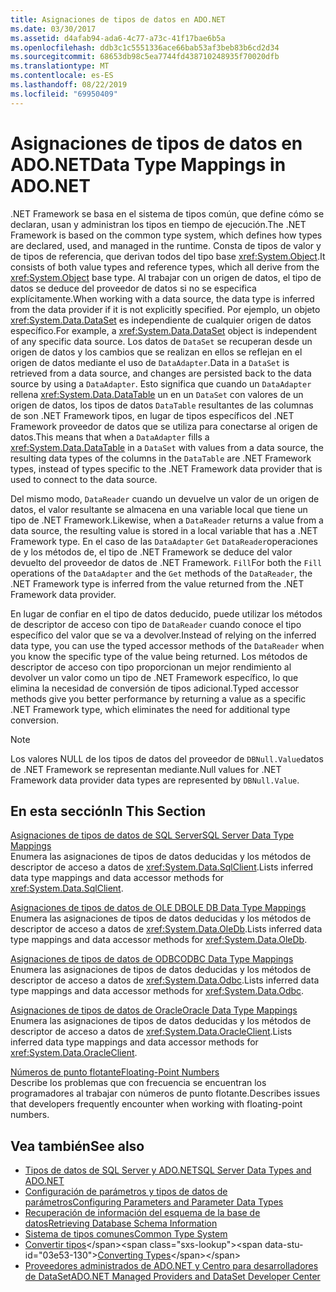 ```yaml
---
title: Asignaciones de tipos de datos en ADO.NET
ms.date: 03/30/2017
ms.assetid: d4afab94-ada6-4c77-a73c-41f17bae6b5a
ms.openlocfilehash: ddb3c1c5551336ace66bab53af3beb83b6cd2d34
ms.sourcegitcommit: 68653db98c5ea7744fd438710248935f70020dfb
ms.translationtype: MT
ms.contentlocale: es-ES
ms.lasthandoff: 08/22/2019
ms.locfileid: "69950409"
---
```

# <a name="data-type-mappings-in-adonet"></a><span data-ttu-id="03e53-102">Asignaciones de tipos de datos en ADO.NET</span><span class="sxs-lookup"><span data-stu-id="03e53-102">Data Type Mappings in ADO.NET</span></span>
<span data-ttu-id="03e53-103">.NET Framework se basa en el sistema de tipos común, que define cómo se declaran, usan y administran los tipos en tiempo de ejecución.</span><span class="sxs-lookup"><span data-stu-id="03e53-103">The .NET Framework is based on the common type system, which defines how types are declared, used, and managed in the runtime.</span></span> <span data-ttu-id="03e53-104">Consta de tipos de valor y de tipos de referencia, que derivan todos del tipo base <xref:System.Object>.</span><span class="sxs-lookup"><span data-stu-id="03e53-104">It consists of both value types and reference types, which all derive from the <xref:System.Object> base type.</span></span> <span data-ttu-id="03e53-105">Al trabajar con un origen de datos, el tipo de datos se deduce del proveedor de datos si no se especifica explícitamente.</span><span class="sxs-lookup"><span data-stu-id="03e53-105">When working with a data source, the data type is inferred from the data provider if it is not explicitly specified.</span></span> <span data-ttu-id="03e53-106">Por ejemplo, un objeto <xref:System.Data.DataSet> es independiente de cualquier origen de datos específico.</span><span class="sxs-lookup"><span data-stu-id="03e53-106">For example, a <xref:System.Data.DataSet> object is independent of any specific data source.</span></span> <span data-ttu-id="03e53-107">Los datos de `DataSet` se recuperan desde un origen de datos y los cambios que se realizan en ellos se reflejan en el origen de datos mediante el uso de `DataAdapter`.</span><span class="sxs-lookup"><span data-stu-id="03e53-107">Data in a `DataSet` is retrieved from a data source, and changes are persisted back to the data source by using a `DataAdapter`.</span></span> <span data-ttu-id="03e53-108">Esto significa que cuando un `DataAdapter` rellena <xref:System.Data.DataTable> un en un `DataSet` con valores de un origen de datos, los tipos de datos `DataTable` resultantes de las columnas de son .NET Framework tipos, en lugar de tipos específicos del .NET Framework proveedor de datos que se utiliza para conectarse al origen de datos.</span><span class="sxs-lookup"><span data-stu-id="03e53-108">This means that when a `DataAdapter` fills a <xref:System.Data.DataTable> in a `DataSet` with values from a data source, the resulting data types of the columns in the `DataTable` are .NET Framework types, instead of types specific to the .NET Framework data provider that is used to connect to the data source.</span></span>  
  
 <span data-ttu-id="03e53-109">Del mismo modo, `DataReader` cuando un devuelve un valor de un origen de datos, el valor resultante se almacena en una variable local que tiene un tipo de .NET Framework.</span><span class="sxs-lookup"><span data-stu-id="03e53-109">Likewise, when a `DataReader` returns a value from a data source, the resulting value is stored in a local variable that has a .NET Framework type.</span></span> <span data-ttu-id="03e53-110">En el caso de las `DataAdapter` `Get` `DataReader`operaciones de y los métodos de, el tipo de .NET Framework se deduce del valor devuelto del proveedor de datos de .NET Framework. `Fill`</span><span class="sxs-lookup"><span data-stu-id="03e53-110">For both the `Fill` operations of the `DataAdapter` and the `Get` methods of the `DataReader`, the .NET Framework type is inferred from the value returned from the .NET Framework data provider.</span></span>  
  
 <span data-ttu-id="03e53-111">En lugar de confiar en el tipo de datos deducido, puede utilizar los métodos de descriptor de acceso con tipo de `DataReader` cuando conoce el tipo específico del valor que se va a devolver.</span><span class="sxs-lookup"><span data-stu-id="03e53-111">Instead of relying on the inferred data type, you can use the typed accessor methods of the `DataReader` when you know the specific type of the value being returned.</span></span> <span data-ttu-id="03e53-112">Los métodos de descriptor de acceso con tipo proporcionan un mejor rendimiento al devolver un valor como un tipo de .NET Framework específico, lo que elimina la necesidad de conversión de tipos adicional.</span><span class="sxs-lookup"><span data-stu-id="03e53-112">Typed accessor methods give you better performance by returning a value as a specific .NET Framework type, which eliminates the need for additional type conversion.</span></span>  
  
> [!NOTE]
> <span data-ttu-id="03e53-113">Los valores NULL de los tipos de datos del proveedor de `DBNull.Value`datos de .NET Framework se representan mediante.</span><span class="sxs-lookup"><span data-stu-id="03e53-113">Null values for .NET Framework data provider data types are represented by `DBNull.Value`.</span></span>  
  
## <a name="in-this-section"></a><span data-ttu-id="03e53-114">En esta sección</span><span class="sxs-lookup"><span data-stu-id="03e53-114">In This Section</span></span>  
 [<span data-ttu-id="03e53-115">Asignaciones de tipos de datos de SQL Server</span><span class="sxs-lookup"><span data-stu-id="03e53-115">SQL Server Data Type Mappings</span></span>](../../../../docs/framework/data/adonet/sql-server-data-type-mappings.md)  
 <span data-ttu-id="03e53-116">Enumera las asignaciones de tipos de datos deducidas y los métodos de descriptor de acceso a datos de <xref:System.Data.SqlClient>.</span><span class="sxs-lookup"><span data-stu-id="03e53-116">Lists inferred data type mappings and data accessor methods for <xref:System.Data.SqlClient>.</span></span>  
  
 [<span data-ttu-id="03e53-117">Asignaciones de tipos de datos de OLE DB</span><span class="sxs-lookup"><span data-stu-id="03e53-117">OLE DB Data Type Mappings</span></span>](../../../../docs/framework/data/adonet/ole-db-data-type-mappings.md)  
 <span data-ttu-id="03e53-118">Enumera las asignaciones de tipos de datos deducidas y los métodos de descriptor de acceso a datos de <xref:System.Data.OleDb>.</span><span class="sxs-lookup"><span data-stu-id="03e53-118">Lists inferred data type mappings and data accessor methods for <xref:System.Data.OleDb>.</span></span>  
  
 [<span data-ttu-id="03e53-119">Asignaciones de tipos de datos de ODBC</span><span class="sxs-lookup"><span data-stu-id="03e53-119">ODBC Data Type Mappings</span></span>](../../../../docs/framework/data/adonet/odbc-data-type-mappings.md)  
 <span data-ttu-id="03e53-120">Enumera las asignaciones de tipos de datos deducidas y los métodos de descriptor de acceso a datos de <xref:System.Data.Odbc>.</span><span class="sxs-lookup"><span data-stu-id="03e53-120">Lists inferred data type mappings and data accessor methods for <xref:System.Data.Odbc>.</span></span>  
  
 [<span data-ttu-id="03e53-121">Asignaciones de tipos de datos de Oracle</span><span class="sxs-lookup"><span data-stu-id="03e53-121">Oracle Data Type Mappings</span></span>](../../../../docs/framework/data/adonet/oracle-data-type-mappings.md)  
 <span data-ttu-id="03e53-122">Enumera las asignaciones de tipos de datos deducidas y los métodos de descriptor de acceso a datos de <xref:System.Data.OracleClient>.</span><span class="sxs-lookup"><span data-stu-id="03e53-122">Lists inferred data type mappings and data accessor methods for <xref:System.Data.OracleClient>.</span></span>  
  
 [<span data-ttu-id="03e53-123">Números de punto flotante</span><span class="sxs-lookup"><span data-stu-id="03e53-123">Floating-Point Numbers</span></span>](../../../../docs/framework/data/adonet/floating-point-numbers.md)  
 <span data-ttu-id="03e53-124">Describe los problemas que con frecuencia se encuentran los programadores al trabajar con números de punto flotante.</span><span class="sxs-lookup"><span data-stu-id="03e53-124">Describes issues that developers frequently encounter when working with floating-point numbers.</span></span>  
  
## <a name="see-also"></a><span data-ttu-id="03e53-125">Vea también</span><span class="sxs-lookup"><span data-stu-id="03e53-125">See also</span></span>

- [<span data-ttu-id="03e53-126">Tipos de datos de SQL Server y ADO.NET</span><span class="sxs-lookup"><span data-stu-id="03e53-126">SQL Server Data Types and ADO.NET</span></span>](../../../../docs/framework/data/adonet/sql/sql-server-data-types.md)
- [<span data-ttu-id="03e53-127">Configuración de parámetros y tipos de datos de parámetros</span><span class="sxs-lookup"><span data-stu-id="03e53-127">Configuring Parameters and Parameter Data Types</span></span>](../../../../docs/framework/data/adonet/configuring-parameters-and-parameter-data-types.md)
- [<span data-ttu-id="03e53-128">Recuperación de información del esquema de la base de datos</span><span class="sxs-lookup"><span data-stu-id="03e53-128">Retrieving Database Schema Information</span></span>](../../../../docs/framework/data/adonet/retrieving-database-schema-information.md)
- [<span data-ttu-id="03e53-129">Sistema de tipos comunes</span><span class="sxs-lookup"><span data-stu-id="03e53-129">Common Type System</span></span>](../../../standard/base-types/common-type-system.md)
- <span data-ttu-id="03e53-130">[Convertir tipos](https://docs.microsoft.com/previous-versions/visualstudio/visual-studio-2008/t8s7t9bf(v=vs.90))</span><span class="sxs-lookup"><span data-stu-id="03e53-130">[Converting Types](https://docs.microsoft.com/previous-versions/visualstudio/visual-studio-2008/t8s7t9bf(v=vs.90))</span></span>
- [<span data-ttu-id="03e53-131">Proveedores administrados de ADO.NET y Centro para desarrolladores de DataSet</span><span class="sxs-lookup"><span data-stu-id="03e53-131">ADO.NET Managed Providers and DataSet Developer Center</span></span>](https://go.microsoft.com/fwlink/?LinkId=217917)
